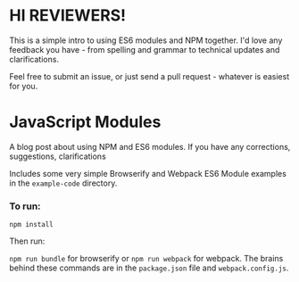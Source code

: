 # HI REVIEWERS!

This is a simple intro to using ES6 modules and NPM together. I'd love any feedback you have - from spelling and grammar to technical updates and clarifications.

Feel free to submit an issue, or just send a pull request - whatever is easiest for you. 

# JavaScript Modules

A blog post about using NPM and ES6 modules. If you have any corrections, suggestions, clarifications 

Includes some very simple Browserify and Webpack ES6 Module examples in the `example-code` directory.

### To run:

`npm install`

Then run:

`npm run bundle` for browserify or `npm run webpack` for webpack. The brains behind these commands are in the `package.json` file and `webpack.config.js`.
